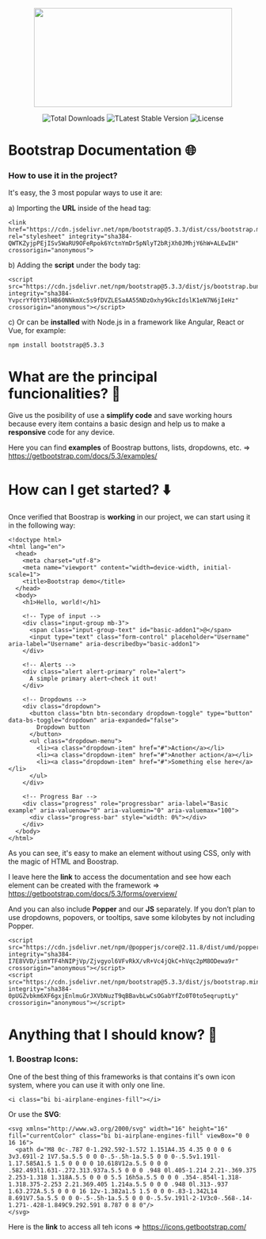 <p align="center">
  <a href="https://getbootstrap.com/" target="_blank">
    <img src="https://i.imgur.com/UURHBWT.png" width="400" height="200">
  </a>
</p>

<p align="center">
  <img src="https://img.shields.io/badge/downloads-+500M-5555ff" alt="Total Downloads">
  <img src="https://img.shields.io/badge/version-v5-green" alt="TLatest Stable Version">
  <img src="https://img.shields.io/badge/license-MIT-yellow" alt="License">
</p>

# Bootstrap Documentation 🌐

### How to use it in the project?

It's easy, the 3 most popular ways to use it are:

a) Importing the **URL** inside of the head tag: 
```
<link href="https://cdn.jsdelivr.net/npm/bootstrap@5.3.3/dist/css/bootstrap.min.css" rel="stylesheet" integrity="sha384-QWTKZyjpPEjISv5WaRU9OFeRpok6YctnYmDr5pNlyT2bRjXh0JMhjY6hW+ALEwIH" crossorigin="anonymous">
```

b) Adding the **script** under the body tag:
```
<script src="https://cdn.jsdelivr.net/npm/bootstrap@5.3.3/dist/js/bootstrap.bundle.min.js" integrity="sha384-YvpcrYf0tY3lHB60NNkmXc5s9fDVZLESaAA55NDzOxhy9GkcIdslK1eN7N6jIeHz" crossorigin="anonymous"></script>
```

c) Or can be **installed** with Node.js in a framework like Angular, React or Vue, for example:
```
npm install bootstrap@5.3.3
```
# What are the principal funcionalities? 💎

Give us the posibility of use a **simplify code** and save working hours because every item contains a basic design and help us to make a **responsive** code for any device.

Here you can find **examples** of Boostrap buttons, lists, dropdowns, etc. => https://getbootstrap.com/docs/5.3/examples/

# How can I get started? ⬇️

Once verified that Boostrap is **working** in our project, we can start using it in the following way:
```
<!doctype html>
<html lang="en">
  <head>
    <meta charset="utf-8">
    <meta name="viewport" content="width=device-width, initial-scale=1">
    <title>Bootstrap demo</title>
  </head>
  <body>
    <h1>Hello, world!</h1>

    <!-- Type of input -->
    <div class="input-group mb-3">
      <span class="input-group-text" id="basic-addon1">@</span>
      <input type="text" class="form-control" placeholder="Username" aria-label="Username" aria-describedby="basic-addon1">
    </div>

    <!-- Alerts -->
    <div class="alert alert-primary" role="alert">
      A simple primary alert—check it out!
    </div>

    <!-- Dropdowns -->
    <div class="dropdown">
      <button class="btn btn-secondary dropdown-toggle" type="button" data-bs-toggle="dropdown" aria-expanded="false">
        Dropdown button
      </button>
      <ul class="dropdown-menu">
        <li><a class="dropdown-item" href="#">Action</a></li>
        <li><a class="dropdown-item" href="#">Another action</a></li>
        <li><a class="dropdown-item" href="#">Something else here</a></li>
      </ul>
    </div>

    <!-- Progress Bar -->
    <div class="progress" role="progressbar" aria-label="Basic example" aria-valuenow="0" aria-valuemin="0" aria-valuemax="100">
      <div class="progress-bar" style="width: 0%"></div>
    </div>
  </body>
</html>
```
As you can see, it's easy to make an element without using CSS, only with the magic of HTML and Boostrap.

I leave here the **link** to access the documentation and see how each element can be created with the framework => https://getbootstrap.com/docs/5.3/forms/overview/

And you can also include **Popper** and our **JS** separately. If you don’t plan to use dropdowns, popovers, or tooltips, save some kilobytes by not including Popper.
```
<script src="https://cdn.jsdelivr.net/npm/@popperjs/core@2.11.8/dist/umd/popper.min.js" integrity="sha384-I7E8VVD/ismYTF4hNIPjVp/Zjvgyol6VFvRkX/vR+Vc4jQkC+hVqc2pM8ODewa9r" crossorigin="anonymous"></script>
<script src="https://cdn.jsdelivr.net/npm/bootstrap@5.3.3/dist/js/bootstrap.min.js" integrity="sha384-0pUGZvbkm6XF6gxjEnlmuGrJXVbNuzT9qBBavbLwCsOGabYfZo0T0to5eqruptLy" crossorigin="anonymous"></script>
```

# Anything that I should know? 🌌

### 1. Boostrap Icons: 
One of the best thing of this frameworks is that contains it's own icon system, where you can use it with only one line.
```
<i class="bi bi-airplane-engines-fill"></i>
```
Or use the **SVG**:
```
<svg xmlns="http://www.w3.org/2000/svg" width="16" height="16" fill="currentColor" class="bi bi-airplane-engines-fill" viewBox="0 0 16 16">
  <path d="M8 0c-.787 0-1.292.592-1.572 1.151A4.35 4.35 0 0 0 6 3v3.691l-2 1V7.5a.5.5 0 0 0-.5-.5h-1a.5.5 0 0 0-.5.5v1.191l-1.17.585A1.5 1.5 0 0 0 0 10.618V12a.5.5 0 0 0 .582.493l1.631-.272.313.937a.5.5 0 0 0 .948 0l.405-1.214 2.21-.369.375 2.253-1.318 1.318A.5.5 0 0 0 5.5 16h5a.5.5 0 0 0 .354-.854l-1.318-1.318.375-2.253 2.21.369.405 1.214a.5.5 0 0 0 .948 0l.313-.937 1.63.272A.5.5 0 0 0 16 12v-1.382a1.5 1.5 0 0 0-.83-1.342L14 8.691V7.5a.5.5 0 0 0-.5-.5h-1a.5.5 0 0 0-.5.5v.191l-2-1V3c0-.568-.14-1.271-.428-1.849C9.292.591 8.787 0 8 0"/>
</svg>
```
Here is the **link** to access all teh icons => https://icons.getbootstrap.com/
